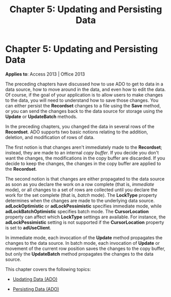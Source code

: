 ﻿---
title: 'Chapter 5: Updating and Persisting Data'
TOCTitle: 'Chapter 5: Updating and Persisting Data'
ms:assetid: 77acb763-1c60-1945-791d-3e83d684fb0d
ms:mtpsurl: https://msdn.microsoft.com/library/JJ249493(v=office.15)
ms:contentKeyID: 48545732
ms.date: 09/18/2015
mtps_version: v=office.15
---

# Chapter 5: Updating and Persisting Data


**Applies to**: Access 2013 | Office 2013

The preceding chapters have discussed how to use ADO to get to data in a data source, how to move around in the data, and even how to edit the data. Of course, if the goal of your application is to allow users to make changes to the data, you will need to understand how to save those changes. You can either persist the **Recordset** changes to a file using the **Save** method, or you can send the changes back to the data source for storage using the **Update** or **UpdateBatch** methods.

In the preceding chapters, you changed the data in several rows of the **Recordset**. ADO supports two basic notions relating to the addition, deletion, and modification of rows of data.

The first notion is that changes aren't immediately made to the **Recordset**; instead, they are made to an internal *copy buffer*. If you decide you don't want the changes, the modifications in the copy buffer are discarded. If you decide to keep the changes, the changes in the copy buffer are applied to the **Recordset**.

The second notion is that changes are either propagated to the data source as soon as you declare the work on a row complete (that is, *immediate* mode), or all changes to a set of rows are collected until you declare the work for the set complete (that is, *batch* mode). The **LockType** property determines when the changes are made to the underlying data source. **adLockOptimistic** or **adLockPessimistic** specifies immediate mode, while **adLockBatchOptimistic** specifies batch mode. The **CursorLocation** property can affect which **LockType** settings are available. For instance, the **adLockPessimistic** setting is not supported if the **CursorLocation** property is set to **adUseClient**.

In immediate mode, each invocation of the **Update** method propagates the changes to the data source. In batch mode, each invocation of **Update** or movement of the current row position saves the changes to the copy buffer, but only the **UpdateBatch** method propagates the changes to the data source.

This chapter covers the following topics:

- [Updating Data (ADO)](updating-data-ado.md)

- [Persisting Data (ADO)](persisting-data-ado.md)